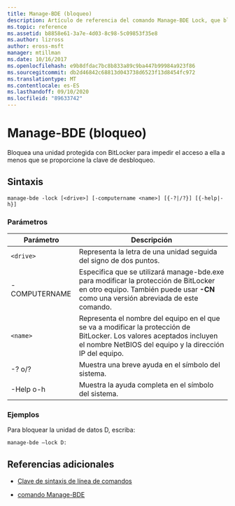 ```yaml
---
title: Manage-BDE (bloqueo)
description: Artículo de referencia del comando Manage-BDE Lock, que bloquea una unidad protegida con BitLocker para impedir el acceso a ella, a menos que se proporcione la clave de desbloqueo.
ms.topic: reference
ms.assetid: b8858e61-3a7e-4d03-8c98-5c09853f35e8
ms.author: lizross
author: eross-msft
manager: mtillman
ms.date: 10/16/2017
ms.openlocfilehash: e9b8dfdac7bc8b833a89c9ba447b99984a923f86
ms.sourcegitcommit: db2d46842c68813d043738d6523f13d8454fc972
ms.translationtype: MT
ms.contentlocale: es-ES
ms.lasthandoff: 09/10/2020
ms.locfileid: "89633742"
---
```

# <a name="manage-bde-lock"></a>Manage-BDE (bloqueo)

Bloquea una unidad protegida con BitLocker para impedir el acceso a ella a menos que se proporcione la clave de desbloqueo.

## <a name="syntax"></a>Sintaxis

```
manage-bde -lock [<drive>] [-computername <name>] [{-?|/?}] [{-help|-h}]
```

### <a name="parameters"></a>Parámetros

| Parámetro | Descripción |
| --------- | ----------- |
| `<drive>` | Representa la letra de una unidad seguida del signo de dos puntos. |
| -COMPUTERNAME | Especifica que se utilizará manage-bde.exe para modificar la protección de BitLocker en otro equipo. También puede usar **-CN** como una versión abreviada de este comando. |
| `<name>` | Representa el nombre del equipo en el que se va a modificar la protección de BitLocker. Los valores aceptados incluyen el nombre NetBIOS del equipo y la dirección IP del equipo. |
| -? o/? | Muestra una breve ayuda en el símbolo del sistema. |
| -Help o-h | Muestra la ayuda completa en el símbolo del sistema. |

### <a name="examples"></a>Ejemplos

Para bloquear la unidad de datos D, escriba:

```
manage-bde –lock D:
```

## <a name="additional-references"></a>Referencias adicionales

- [Clave de sintaxis de línea de comandos](command-line-syntax-key.md)

- [comando Manage-BDE](manage-bde.md)
